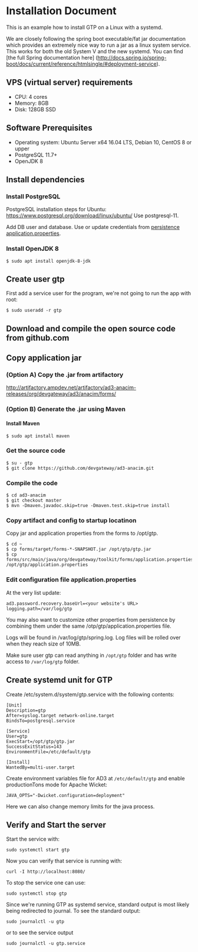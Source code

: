 # Installation Document

This is an example how to install GTP on a Linux with a systemd.

We are closely following the spring boot executable/fat jar documentation which provides an extremely nice way to run a jar as a linux system service. This works for both the old System V and the new systemd. You can find [the full Spring documentation here] (http://docs.spring.io/spring-boot/docs/current/reference/htmlsingle/#deployment-service).

## VPS (virtual server) requirements

- CPU: 4 cores
- Memory: 8GB
- Disk: 128GB SSD

## Software Prerequisites

- Operating system: Ubuntu Server x64 16.04 LTS, Debian 10, CentOS 8 or upper
- PostgreSQL 11.7+
- OpenJDK 8

## Install dependencies

### Install PostgreSQL

PostgreSQL installation steps for Ubuntu: https://www.postgresql.org/download/linux/ubuntu/
Use postgresql-11.

Add DB user and database. Use or update credentials from [persistence application.properties](./persistence/src/main/java/org/devgateway/toolkit/persistence/application.properties).

### Install OpenJDK 8

`$ sudo apt install openjdk-8-jdk`


## Create user gtp
First add a service user for the program, we're not going to run the app with root:

`$ sudo useradd -r gtp`

## Download and compile the open source code from github.com

## Copy application jar

### (Option A) Copy the .jar from artifactory

http://artifactory.ampdev.net/artifactory/ad3-anacim-releases/org/devgateway/ad3/anacim/forms/

### (Option B) Generate the .jar using Maven
#### Install Maven

`$ sudo apt install maven`

### Get the source code

```
$ su - gtp
$ git clone https://github.com/devgateway/ad3-anacim.git
```

### Compile the code

```
$ cd ad3-anacim
$ git checkout master
$ mvn -Dmaven.javadoc.skip=true -Dmaven.test.skip=true install
```

### Copy artifact and config to startup locatinon

Copy jar and application properties from the forms to /opt/gtp.
```
$ cd ~
$ cp forms/target/forms-*-SNAPSHOT.jar /opt/gtp/gtp.jar
$ cp forms/src/main/java/org/devgateway/toolkit/forms/application.properties /opt/gtp/application.properties
```

### Edit configuration file application.properties

At the very list update:
```
ad3.password.recovery.baseUrl=<your website's URL>
logging.path=/var/log/gtp
```
You may also want to customize other properties from persistence by combining them under the same /otp/gtp/application.properties file.

Logs will be found in /var/log/gtp/spring.log. Log files will be rolled over when they reach size of 10MB.

Make sure user gtp can read anything in `/opt/gtp` folder and has write access to `/var/log/gtp` folder.

## Create systemd unit for GTP

Create /etc/system.d/system/gtp.service with the following contents:
```
[Unit]
Description=gtp
After=syslog.target network-online.target
BindsTo=postgresql.service

[Service]
User=gtp
ExecStart=/opt/gtp/gtp.jar
SuccessExitStatus=143
EnvironmentFile=/etc/default/gtp

[Install]
WantedBy=multi-user.target
```

Create environment variables file for AD3 at `/etc/default/gtp` and enable productionTons mode for Apache Wicket:
```
JAVA_OPTS="-Dwicket.configuration=deployment"
```

Here we can also change memory limits for the java process.

## Verify and Start the server

Start the service with:

`sudo systemctl start gtp`

Now you can verify that service is running with:
 
`curl -I http://localhost:8080/`

To stop the service one can use:

`sudo systemctl stop gtp`

Since we're running GTP as systemd service, standard output is most likely being redirected to journal.
To see the standard output:

`sudo journalctl -u gtp`

or to see the service output

`sudo journalctl -u gtp.service`

